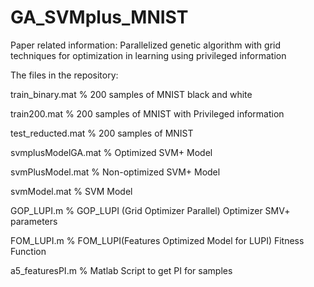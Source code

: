 # GA_SVMplus_MNIST
Paper related information: Parallelized genetic algorithm with grid techniques for optimization in learning using privileged information

The files in the repository:

train_binary.mat  % 200 samples of MNIST black and white

train200.mat      % 200 samples of MNIST with Privileged information

test_reducted.mat  % 200 samples of MNIST

svmplusModelGA.mat  % Optimized SVM+ Model

svmPlusModel.mat % Non-optimized SVM+ Model

svmModel.mat % SVM Model

GOP_LUPI.m  % GOP_LUPI (Grid Optimizer Parallel) Optimizer SMV+ parameters

FOM_LUPI.m  % FOM_LUPI(Features Optimized Model for LUPI) Fitness Function

a5_featuresPI.m % Matlab Script to get PI for samples
